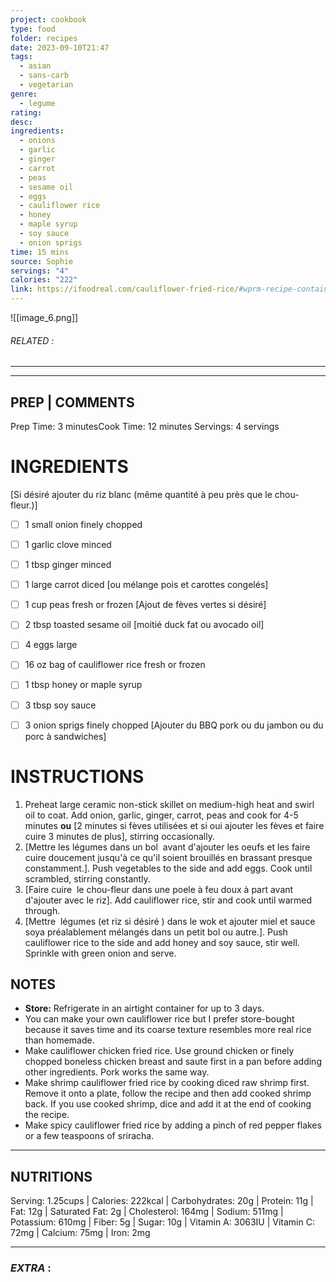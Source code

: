```yaml
---
project: cookbook
type: food
folder: recipes
date: 2023-09-10T21:47
tags:
  - asian
  - sans-carb
  - vegetarian
genre:
  - legume
rating: 
desc: 
ingredients:
  - onions
  - garlic
  - ginger
  - carrot
  - peas
  - sesame oil
  - eggs
  - cauliflower rice
  - honey
  - maple syrup
  - soy sauce
  - onion sprigs
time: 15 mins
source: Sophie
servings: "4"
calories: "222"
link: https://ifoodreal.com/cauliflower-fried-rice/#wprm-recipe-container-39746
---
```


![[image_6.png]]
###### *RELATED* : 
---


---
## PREP | COMMENTS

Prep Time: 3 minutesCook Time: 12 minutes Servings: 4 servings

# INGREDIENTS

[Si désiré ajouter du riz blanc (même quantité à peu près que le chou-fleur.)]
- [ ] 1 small onion finely chopped
- [ ] 1 garlic clove minced
- [ ] 1 tbsp ginger minced
- [ ] 1 large carrot diced [ou mélange pois et carottes congelés]
- [ ] 1 cup peas fresh or frozen [Ajout de fèves vertes si désiré]
- [ ] 2 tbsp toasted sesame oil [moitié duck fat ou avocado oil]
- [ ] 4 eggs large
- [ ] 16 oz bag of cauliflower rice fresh or frozen
- [ ] 1 tbsp honey or maple syrup
- [ ] 3 tbsp soy sauce
- [ ] 3 onion sprigs finely chopped [Ajouter du BBQ pork ou du jambon ou du porc à sandwiches]


# INSTRUCTIONS

1. Preheat large ceramic non-stick skillet on medium-high heat and swirl oil to coat. Add onion, garlic, ginger, carrot, peas and cook for 4-5 minutes **ou** [2 minutes si fèves utilisées et si oui ajouter les fèves et faire cuire 3 minutes de plus], stirring occasionally.
2. [Mettre les légumes dans un bol  avant d'ajouter les oeufs et les faire cuire doucement jusqu'à ce qu'il soient brouillés en brassant presque constamment.]. Push vegetables to the side and add eggs. Cook until scrambled, stirring constantly.
3. [Faire cuire  le chou-fleur dans une poele à feu doux à part avant d'ajouter avec le riz]. Add cauliflower rice, stir and cook until warmed through.
4. [Mettre  légumes (et riz si désiré ) dans le wok et ajouter miel et sauce soya préalablement mélangés dans un petit bol ou autre.]. Push cauliflower rice to the side and add honey and soy sauce, stir well. Sprinkle with green onion and serve.



## NOTES

- **Store:** Refrigerate in an airtight container for up to 3 days.
- You can make your own cauliflower rice but I prefer store-bought because it saves time and its coarse texture resembles more real rice than homemade.
- Make cauliflower chicken fried rice. Use ground chicken or finely chopped boneless chicken breast and saute first in a pan before adding other ingredients. Pork works the same way.
- Make shrimp cauliflower fried rice by cooking diced raw shrimp first. Remove it onto a plate, follow the recipe and then add cooked shrimp back. If you use cooked shrimp, dice and add it at the end of cooking the recipe.
- Make spicy cauliflower fried rice by adding a pinch of red pepper flakes or a few teaspoons of sriracha.

---
## NUTRITIONS

Serving: 1.25cups | Calories: 222kcal | Carbohydrates: 20g | Protein: 11g | Fat: 12g | Saturated Fat: 2g | Cholesterol: 164mg | Sodium: 511mg | Potassium: 610mg | Fiber: 5g | Sugar: 10g | Vitamin A: 3063IU | Vitamin C: 72mg | Calcium: 75mg | Iron: 2mg

---
### *EXTRA* :


